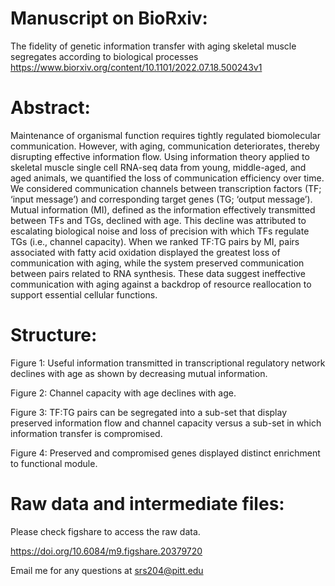 # Manuscript on BioRxiv:
The fidelity of genetic information transfer with aging skeletal muscle segregates according to biological processes
https://www.biorxiv.org/content/10.1101/2022.07.18.500243v1


# Abstract:
Maintenance of organismal function requires tightly regulated biomolecular communication. However, with aging, communication deteriorates, thereby disrupting effective information flow. Using information theory applied to skeletal muscle single cell RNA-seq data from young, middle-aged, and aged animals, we quantified the loss of communication efficiency over time.  We considered communication channels between transcription factors (TF; ‘input message’) and corresponding target genes (TG; ‘output message’). Mutual information (MI), defined as the information effectively transmitted between TFs and TGs, declined with age. This decline was attributed to escalating biological noise and loss of precision with which TFs regulate TGs (i.e., channel capacity). When we ranked TF:TG pairs by MI, pairs associated with fatty acid oxidation displayed the greatest loss of communication with aging, while the system preserved communication between pairs related to RNA synthesis. These data suggest ineffective communication with aging against a backdrop of resource reallocation to support essential cellular functions. 

# Structure:
Figure 1: Useful information transmitted in transcriptional regulatory network declines with age as shown by decreasing mutual information.

Figure 2: Channel capacity with age declines with age.

Figure 3: TF:TG pairs can be segregated into a sub-set that display preserved information flow and channel capacity versus a sub-set in which information transfer is compromised.

Figure 4: Preserved and compromised genes displayed distinct enrichment to functional module.

# Raw data and intermediate files:
Please check figshare to access the raw data.
 
https://doi.org/10.6084/m9.figshare.20379720




Email me for any questions at srs204@pitt.edu

